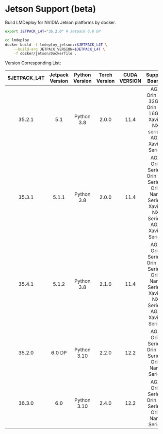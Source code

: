 # Jetson Support (beta)

Build LMDeploy for NVIDIA Jetson platforms by docker.

```sh
export JETPACK_L4T="36.2.0" # Jetpack 6.0 DP

cd lmdeploy
docker build -t lmdeploy_jetson:r$JETPACK_L4T \
    --build-arg JETPACK_VERSION=$JETPACK_L4T \
    -f docker/jetson/Dockerfile .
```

Version Corresponding List:

|$JETPACK_L4T|Jetpack Version|Python Version|Torch Version|CUDA VERSION|Support Boards|
|:---:|:---:|:---:|:---:|:---:|:---:|
|35.2.1|5.1|Python 3.8|2.0.0|11.4|AGX Orin NX 32GB,<br>Orin NX 16GB,<br>Xavier NX series,<br>AGX Xavier Series|
|35.3.1|5.1.1|Python 3.8|2.0.0|11.4|AGX Orin Series,<br>Orin NX Series,<br>Orin Nano Series,<br>Xavier NX Series,<br>AGX Xavier Series|
|35.4.1|5.1.2|Python 3.8|2.1.0|11.4|AGX Orin Series,<br>Orin NX Series,<br>Orin Nano Series,<br>Xavier NX Series,<br>AGX Xavier Series|
|35.2.0|6.0 DP|Python 3.10|2.2.0|12.2|AGX Orin Series,<br>Orin NX Series,<br>Orin Nano Series|
|36.3.0|6.0|Python 3.10|2.4.0|12.2|AGX Orin Series,<br>Orin NX Series,<br>Orin Nano Series|
